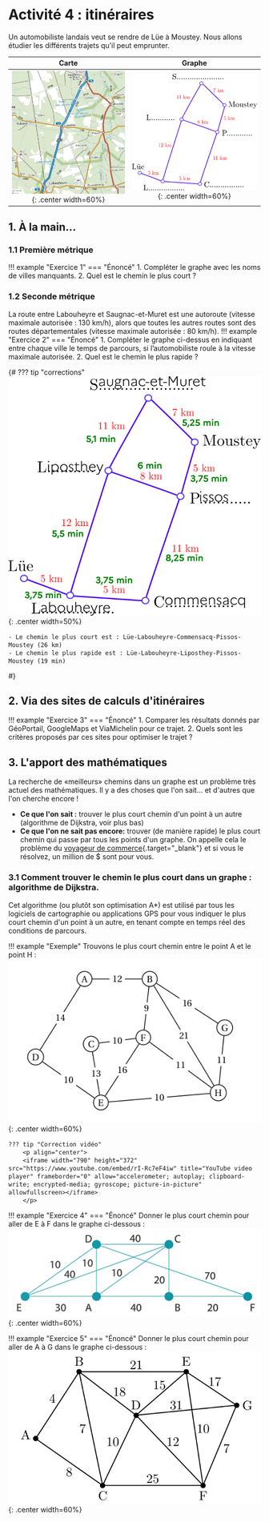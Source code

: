 # Activité 4 : itinéraires

Un automobiliste landais veut se rendre de Lüe à Moustey. Nous allons étudier les différents trajets
qu’il peut emprunter.

|  Carte | Graphe |
|:--:|:--:|
|![image](data/carte_globale.png){: .center width=60%}|![image](data/graphe_vide.png){: .center width=60%}|

## 1. À la main...
### 1.1 Première métrique

!!! example "Exercice 1"
    === "Énoncé"
	1. Compléter le graphe avec les noms de villes manquants.
	2. Quel est le chemin le plus court ?

### 1.2 Seconde métrique

La route entre Labouheyre et Saugnac-et-Muret est une autoroute (vitesse maximale autorisée :
130 km/h), alors que toutes les autres routes sont des routes départementales (vitesse maximale
autorisée : 80 km/h). 
!!! example "Exercice 2"
    === "Énoncé"
	1. Compléter le graphe ci-dessus en indiquant entre chaque ville le temps de parcours, si
	l’automobiliste roule à la vitesse maximale autorisée.
	2. Quel est le chemin le plus rapide ?

{#
??? tip "corrections"
	![image](data/graphePissos.png){: .center width=50%}

	- Le chemin le plus court est : Lüe-Labouheyre-Commensacq-Pissos-Moustey (26 km)
	- Le chemin le plus rapide est : Lüe-Labouheyre-Liposthey-Pissos-Moustey (19 min)
#}



## 2. Via des sites de calculs d'itinéraires

!!! example "Exercice 3"
    === "Énoncé"
	1. Comparer les résultats donnés par GéoPortail, GoogleMaps et ViaMichelin pour ce trajet.
	2. Quels sont les critères proposés par ces sites pour optimiser le trajet ?


## 3. L'apport des mathématiques
La recherche de «meilleurs» chemins dans un graphe est un problème très actuel des mathématiques. 
Il y a des choses que l'on sait... et d'autres que l'on cherche encore !

- **Ce que l'on sait :** trouver le plus court chemin d'un point à un autre (algorithme de Dijkstra, voir plus bas)
- **Ce que l'on ne sait pas encore:** trouver (de manière rapide) le plus court chemin qui passe par tous les points d'un graphe. On appelle cela le problème du [voyageur de commerce](https://fr.wikipedia.org/wiki/Probl%C3%A8me_du_voyageur_de_commerce){.target="_blank"} et si vous le résolvez, un million de $ sont pour vous.


### 3.1 Comment trouver le chemin le plus court dans un graphe : algorithme de Dijkstra.
Cet algorithme (ou plutôt son optimisation A*) est utilisé par tous les logiciels de cartographie ou applications GPS pour vous indiquer le plus court chemin d'un point à un autre, en tenant compte en temps réel des conditions de parcours.


!!! example "Exemple"
	Trouvons le plus court chemin entre le point A et le point H :
	![image](data/exdijk.png){: .center width=60%}

	??? tip "Correction vidéo"
		<p align="center">
		<iframe width="790" height="372" src="https://www.youtube.com/embed/rI-Rc7eF4iw" title="YouTube video player" frameborder="0" allow="accelerometer; autoplay; clipboard-write; encrypted-media; gyroscope; picture-in-picture" allowfullscreen></iframe>
		</p>


!!! example "Exercice 4"
    === "Énoncé"
        Donner le plus court chemin pour aller de E à F dans le graphe ci-dessous :
        ![image](data/graph.png){: .center width=60%}

!!! example "Exercice 5"
    === "Énoncé"
    	Donner le plus court chemin pour aller de A à G dans le graphe ci-dessous :
    	 ![image](data/graph2.png){: .center width=60%}
